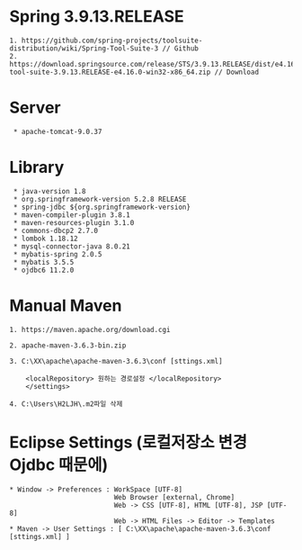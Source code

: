 # Spring 3.9.13.RELEASE
    1. https://github.com/spring-projects/toolsuite-distribution/wiki/Spring-Tool-Suite-3 // Github
    2. https://download.springsource.com/release/STS/3.9.13.RELEASE/dist/e4.16/spring-tool-suite-3.9.13.RELEASE-e4.16.0-win32-x86_64.zip // Download
    
# Server
     * apache-tomcat-9.0.37

# Library
     * java-version 1.8
     * org.springframework-version 5.2.8 RELEASE
     * spring-jdbc ${org.springframework-version}
     * maven-compiler-plugin 3.8.1
     * maven-resources-plugin 3.1.0
     * commons-dbcp2 2.7.0
     * lombok 1.18.12
     * mysql-connector-java 8.0.21
     * mybatis-spring 2.0.5
     * mybatis 3.5.5
     * ojdbc6 11.2.0
     
# Manual Maven
    1. https://maven.apache.org/download.cgi
    
    2. apache-maven-3.6.3-bin.zip
    
    3. C:\XX\apache\apache-maven-3.6.3\conf [sttings.xml]
    
        <localRepository> 원하는 경로설정 </localRepository>
        </settings>
        
    4. C:\Users\H2LJH\.m2파일 삭제

# Eclipse Settings (로컬저장소 변경 Ojdbc 때문에)
    * Window -> Preferences : WorkSpace [UTF-8]
                              Web Browser [external, Chrome]
                              Web -> CSS [UTF-8], HTML [UTF-8], JSP [UTF-8]
                              Web -> HTML Files -> Editor -> Templates
    * Maven -> User Settings : [ C:\XX\apache\apache-maven-3.6.3\conf [sttings.xml] ]
